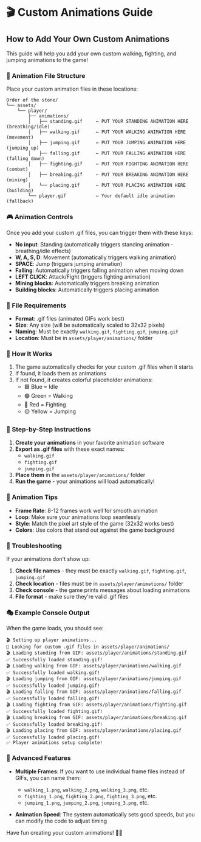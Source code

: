 # 🎬 Custom Animations Guide

## How to Add Your Own Custom Animations

This guide will help you add your own custom walking, fighting, and jumping animations to the game!

### 📁 Animation File Structure

Place your custom animation files in these locations:

```
Order of the stone/
└── assets/
    └── player/
        ├── animations/
        │   ├── standing.gif     ← PUT YOUR STANDING ANIMATION HERE (breathing/idle)
        │   ├── walking.gif      ← PUT YOUR WALKING ANIMATION HERE (movement)
        │   ├── jumping.gif      ← PUT YOUR JUMPING ANIMATION HERE (jumping up)
        │   ├── falling.gif      ← PUT YOUR FALLING ANIMATION HERE (falling down)
        │   ├── fighting.gif     ← PUT YOUR FIGHTING ANIMATION HERE (combat)
        │   ├── breaking.gif     ← PUT YOUR BREAKING ANIMATION HERE (mining)
        │   └── placing.gif      ← PUT YOUR PLACING ANIMATION HERE (building)
        └── player.gif           ← Your default idle animation (fallback)
```

### 🎮 Animation Controls

Once you add your custom .gif files, you can trigger them with these keys:

- **No input**: Standing (automatically triggers standing animation - breathing/idle effects)
- **W, A, S, D**: Movement (automatically triggers walking animation)
- **SPACE**: Jump (triggers jumping animation)
- **Falling**: Automatically triggers falling animation when moving down
- **LEFT CLICK**: Attack/Fight (triggers fighting animation)
- **Mining blocks**: Automatically triggers breaking animation
- **Building blocks**: Automatically triggers placing animation

### 📐 File Requirements

- **Format**: .gif files (animated GIFs work best)
- **Size**: Any size (will be automatically scaled to 32x32 pixels)
- **Naming**: Must be exactly `walking.gif`, `fighting.gif`, `jumping.gif`
- **Location**: Must be in `assets/player/animations/` folder

### 🔧 How It Works

1. The game automatically checks for your custom .gif files when it starts
2. If found, it loads them as animations
3. If not found, it creates colorful placeholder animations:
   - 🟦 Blue = Idle
   - 🟢 Green = Walking  
   - 🔴 Red = Fighting
   - 🟡 Yellow = Jumping

### 📝 Step-by-Step Instructions

1. **Create your animations** in your favorite animation software
2. **Export as .gif files** with these exact names:
   - `walking.gif`
   - `fighting.gif` 
   - `jumping.gif`
3. **Place them** in the `assets/player/animations/` folder
4. **Run the game** - your animations will load automatically!

### 🎨 Animation Tips

- **Frame Rate**: 8-12 frames work well for smooth animation
- **Loop**: Make sure your animations loop seamlessly
- **Style**: Match the pixel art style of the game (32x32 works best)
- **Colors**: Use colors that stand out against the game background

### 🐛 Troubleshooting

If your animations don't show up:

1. **Check file names** - they must be exactly `walking.gif`, `fighting.gif`, `jumping.gif`
2. **Check location** - files must be in `assets/player/animations/` folder
3. **Check console** - the game prints messages about loading animations
4. **File format** - make sure they're valid .gif files

### 🎭 Example Console Output

When the game loads, you should see:
```
🎬 Setting up player animations...
📁 Looking for custom .gif files in assets/player/animations/
🎬 Loading standing from GIF: assets/player/animations/standing.gif
✅ Successfully loaded standing.gif!
🎬 Loading walking from GIF: assets/player/animations/walking.gif
✅ Successfully loaded walking.gif!
🎬 Loading jumping from GIF: assets/player/animations/jumping.gif
✅ Successfully loaded jumping.gif!
🎬 Loading falling from GIF: assets/player/animations/falling.gif
✅ Successfully loaded falling.gif!
🎬 Loading fighting from GIF: assets/player/animations/fighting.gif
✅ Successfully loaded fighting.gif!
🎬 Loading breaking from GIF: assets/player/animations/breaking.gif
✅ Successfully loaded breaking.gif!
🎬 Loading placing from GIF: assets/player/animations/placing.gif
✅ Successfully loaded placing.gif!
✅ Player animations setup complete!
```

### 🚀 Advanced Features

- **Multiple Frames**: If you want to use individual frame files instead of GIFs, you can name them:
  - `walking_1.png`, `walking_2.png`, `walking_3.png`, etc.
  - `fighting_1.png`, `fighting_2.png`, `fighting_3.png`, etc.
  - `jumping_1.png`, `jumping_2.png`, `jumping_3.png`, etc.

- **Animation Speed**: The system automatically sets good speeds, but you can modify the code to adjust timing

Have fun creating your custom animations! 🎨✨
